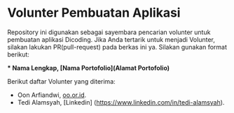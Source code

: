 # Volunter Pembuatan Aplikasi
Repository ini digunakan sebagai sayembara pencarian volunter untuk pembuatan aplikasi Dicoding. Jika Anda tertarik untuk menjadi Volunter, silakan lakukan PR(pull-request) pada berkas ini ya. Silakan gunakan format berikut:

**\* Nama Lengkap, [Nama Portofolio](Alamat Portofolio)**

Berikut daftar Volunter yang diterima:
* Oon Arfiandwi, [oo.or.id](https://oo.or.id).
* Tedi Alamsyah, [Linkedin] (https://www.linkedin.com/in/tedi-alamsyah).
